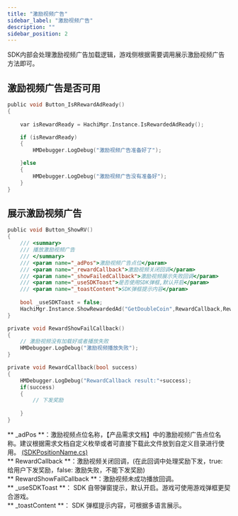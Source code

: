 ```yaml
---
title: "激励视频广告"
sidebar_label: "激励视频广告"
description: ""
sidebar_position: 2
---
```


SDK内部会处理激励视频广告加载逻辑，游戏侧根据需要调用展示激励视频广告方法即可。

## 激励视频广告是否可用
```c
public void Button_IsRRewardAdReady()
{
    
    var isRewardReady = HachiMgr.Instance.IsRewardedAdReady();

    if (isRewardReady)
    {
        HMDebugger.LogDebug("激励视频广告准备好了");

    }else
    {
        HMDebugger.LogDebug("激励视频广告没有准备好");
    }
}


```

## 展示激励视频广告
```c
public void Button_ShowRV()
{
    /// <summary>
    /// 播放激励视频广告
    /// </summary>
    /// <param name="_adPos">激励视频广告点位</param>
    /// <param name="_rewardCallback">激励视频关闭回调</param>
    /// <param name="_showFailedCallback">激励视频展示失败回调</param>
    /// <param name="_useSDKToast">是否使用SDK弹框,默认开启</param>
    /// <param name="_toastContent">SDK弹框提示内容</param>
     
    bool _useSDKToast = false;
    HachiMgr.Instance.ShowRewardedAd("GetDoubleCoin",RewardCallback,RewardShowFailCallback,_useSDKToast,_toastContent);
}

private void RewardShowFailCallback()
{
    // 激励视频没有加载好或者播放失败
    HMDebugger.LogDebug("激励视频播放失败");
}

private void RewardCallback(bool success)
{
    HMDebugger.LogDebug("RewardCallback result:"+success);
    if(success)
    {
        // 下发奖励
        
    }
}
```

** _adPos **：激励视频点位名称，【产品需求文档】中的激励视频广告点位名称。建议根据需求文档自定义枚举或者可直接下载此文件放到自定义目录进行使用。
[(SDKPositionName.cs)](https://touka-artifacts.oss-cn-beijing.aliyuncs.com/TKG%20%E5%8F%91%E8%A1%8C%E6%8A%80%E6%9C%AF/Hachi%20SDK/SDKPositionName.cs)<br/>
** RewardCallback **：激励视频关闭回调，(在此回调中处理奖励下发，true: 给用户下发奖励，false: 激励失败，不能下发奖励)<br/>
** RewardShowFailCallback **：激励视频未成功播放回调。<br/>
** _useSDKToast **： SDK 自带弹窗提示，默认开启。游戏可使用游戏弹框更契合游戏。<br/>
** _toastContent **： SDK 弹框提示内容，可根据多语言展示。

<!--** _adPos枚举定义示例：**<br/>-->
<!---->
<!--例如：需求文档如下<br/>-->
<!---->
<!--<center>-->
<!---->
<!--<img src="../../img/HCSDK/image60.png" width="80%" height="80%"/>-->
<!---->
<!--</center>-->


<!--```c-->
<!--public enum RVPositionName-->
<!--{-->
<!--    RV_RaisePrize,-->
<!--    RV_Offline-->
<!--}-->
<!---->
<!--HachiMgr.Instance.ShowRewardedAd(RVPositionName.RV_RaisePrize.ToString(), (callback)=> { }, null, true,"广告未准备好");-->
<!--```-->

